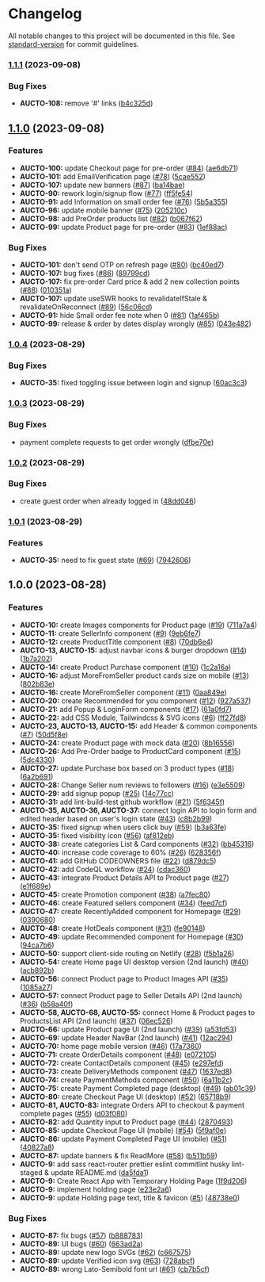 # Changelog

All notable changes to this project will be documented in this file. See [standard-version](https://github.com/conventional-changelog/standard-version) for commit guidelines.

### [1.1.1](https://github.com/AuctoMarket/BuyerMarketplace/compare/1.1.0...1.1.1) (2023-09-08)

### Bug Fixes

- **AUCTO-108:** remove '#' links ([b4c325d](https://github.com/AuctoMarket/BuyerMarketplace/commit/b4c325d87e35cff9e5924145f535da28a44d164f))

## [1.1.0](https://github.com/AuctoMarket/BuyerMarketplace/compare/1.0.4...1.1.0) (2023-09-08)

### Features

- **AUCTO-100:** update Checkout page for pre-order ([#84](https://github.com/AuctoMarket/BuyerMarketplace/issues/84)) ([ae6db71](https://github.com/AuctoMarket/BuyerMarketplace/commit/ae6db71820668861519646b801d6fd75e6cb4c5c))
- **AUCTO-101:** add EmailVerification page ([#78](https://github.com/AuctoMarket/BuyerMarketplace/issues/78)) ([5cae552](https://github.com/AuctoMarket/BuyerMarketplace/commit/5cae552895f5c0a091b1722d1dacd7627a4bf6fd))
- **AUCTO-107:** update new banners ([#87](https://github.com/AuctoMarket/BuyerMarketplace/issues/87)) ([ba14bae](https://github.com/AuctoMarket/BuyerMarketplace/commit/ba14baee9271da28384cbb563a364bcd33b9feeb))
- **AUCTO-90:** rework login/signup flow ([#77](https://github.com/AuctoMarket/BuyerMarketplace/issues/77)) ([ff5fe54](https://github.com/AuctoMarket/BuyerMarketplace/commit/ff5fe54eff612fcb4d9327c65ad52747e4bacc72))
- **AUCTO-91:** add Information on small order fee ([#76](https://github.com/AuctoMarket/BuyerMarketplace/issues/76)) ([5b5a355](https://github.com/AuctoMarket/BuyerMarketplace/commit/5b5a3552de9138e45fbd6a64601cb6340de41864))
- **AUCTO-96:** update mobile banner ([#75](https://github.com/AuctoMarket/BuyerMarketplace/issues/75)) ([205210c](https://github.com/AuctoMarket/BuyerMarketplace/commit/205210c0d9d0d01637210fcb7e82460a9e3312f3))
- **AUCTO-98:** add PreOrder products list ([#82](https://github.com/AuctoMarket/BuyerMarketplace/issues/82)) ([b067f62](https://github.com/AuctoMarket/BuyerMarketplace/commit/b067f620c4cfbec3db4b21d0d7f2bd48f3748970))
- **AUCTO-99:** update Product page for pre-order ([#83](https://github.com/AuctoMarket/BuyerMarketplace/issues/83)) ([1ef88ac](https://github.com/AuctoMarket/BuyerMarketplace/commit/1ef88acee22d36d1c3d5c08765472c0de0a7146b))

### Bug Fixes

- **AUCTO-101:** don't send OTP on refresh page ([#80](https://github.com/AuctoMarket/BuyerMarketplace/issues/80)) ([bc40ed7](https://github.com/AuctoMarket/BuyerMarketplace/commit/bc40ed7baab23a0f495bd3ffd1e0a5b645122886))
- **AUCTO-107:** bug fixes ([#86](https://github.com/AuctoMarket/BuyerMarketplace/issues/86)) ([89799cd](https://github.com/AuctoMarket/BuyerMarketplace/commit/89799cddf6396aaa88473f86b717e772995bc3f9))
- **AUCTO-107:** fix pre-order Card price & add 2 new collection points ([#88](https://github.com/AuctoMarket/BuyerMarketplace/issues/88)) ([010351a](https://github.com/AuctoMarket/BuyerMarketplace/commit/010351a8aa0dbcf59fbb67bbd3fecdfec307df88))
- **AUCTO-107:** update useSWR hooks to revalidateIfStale & revalidateOnReconnect ([#89](https://github.com/AuctoMarket/BuyerMarketplace/issues/89)) ([56c06cd](https://github.com/AuctoMarket/BuyerMarketplace/commit/56c06cd7095fb863d7c40dcc27f02dc67a88be88))
- **AUCTO-91:** hide Small order fee note when 0 ([#81](https://github.com/AuctoMarket/BuyerMarketplace/issues/81)) ([1af465b](https://github.com/AuctoMarket/BuyerMarketplace/commit/1af465ba0b9f29a25c07b70caae06c1f71172961))
- **AUCTO-99:** release & order by dates display wrongly ([#85](https://github.com/AuctoMarket/BuyerMarketplace/issues/85)) ([043e482](https://github.com/AuctoMarket/BuyerMarketplace/commit/043e482b81ec3f62306c6133bdddcf83d2b5ea14))

### [1.0.4](https://github.com/AuctoMarket/BuyerMarketplace/compare/1.0.3...1.0.4) (2023-08-29)

### Bug Fixes

- **AUCTO-35:** fixed toggling issue between login and signup ([60ac3c3](https://github.com/AuctoMarket/BuyerMarketplace/commit/60ac3c3fdce573dd4d414f64d96191ba968ae1c0))

### [1.0.3](https://github.com/AuctoMarket/BuyerMarketplace/compare/1.0.2...1.0.3) (2023-08-29)

### Bug Fixes

- payment complete requests to get order wrongly ([dfbe70e](https://github.com/AuctoMarket/BuyerMarketplace/commit/dfbe70ea51db5bbef42bc80604f9b5d79cbb3c29))

### [1.0.2](https://github.com/AuctoMarket/BuyerMarketplace/compare/1.0.1...1.0.2) (2023-08-29)

### Bug Fixes

- create guest order when already logged in ([48dd046](https://github.com/AuctoMarket/BuyerMarketplace/commit/48dd0461cc17785c8c38e9a193ec84ec3524e189))

### [1.0.1](https://github.com/AuctoMarket/BuyerMarketplace/compare/1.0.0...1.0.1) (2023-08-29)

### Features

- **AUCTO-35:** need to fix guest state ([#69](https://github.com/AuctoMarket/BuyerMarketplace/issues/69)) ([7942606](https://github.com/AuctoMarket/BuyerMarketplace/commit/79426060aead2e3e0c57162c6d6ed2593a36da81))

## 1.0.0 (2023-08-28)

### Features

- **AUCTO-10:** create Images components for Product page ([#19](https://github.com/AuctoMarket/BuyerMarketplace/issues/19)) ([711a7a4](https://github.com/AuctoMarket/BuyerMarketplace/commit/711a7a4ad08e83e1abdb9dac13c5410c698a0d6d))
- **AUCTO-11:** create SellerInfo component ([#9](https://github.com/AuctoMarket/BuyerMarketplace/issues/9)) ([9eb6fe7](https://github.com/AuctoMarket/BuyerMarketplace/commit/9eb6fe7d12cd8cd1b92b866041f14ef2670d8e5e))
- **AUCTO-12:** create ProductTitle component ([#8](https://github.com/AuctoMarket/BuyerMarketplace/issues/8)) ([70db6e4](https://github.com/AuctoMarket/BuyerMarketplace/commit/70db6e431203c4b4f8b321e5e13bf027597c775e))
- **AUCTO-13, AUCTO-15:** adjust navbar icons & burger dropdown ([#14](https://github.com/AuctoMarket/BuyerMarketplace/issues/14)) ([1b7a202](https://github.com/AuctoMarket/BuyerMarketplace/commit/1b7a20204603e539e38848af4b3649ddf6f5f9a1))
- **AUCTO-14:** create Product Purchase component ([#10](https://github.com/AuctoMarket/BuyerMarketplace/issues/10)) ([1c2a16a](https://github.com/AuctoMarket/BuyerMarketplace/commit/1c2a16a03c60aafda7b6862f6487198526f74903))
- **AUCTO-16:** adjust MoreFromSeller product cards size on mobile ([#13](https://github.com/AuctoMarket/BuyerMarketplace/issues/13)) ([802b83e](https://github.com/AuctoMarket/BuyerMarketplace/commit/802b83e5905abdaf44445fe1ec8f41749103f62c))
- **AUCTO-16:** create MoreFromSeller component ([#11](https://github.com/AuctoMarket/BuyerMarketplace/issues/11)) ([0aa849e](https://github.com/AuctoMarket/BuyerMarketplace/commit/0aa849e8473f9b3dc79cfa6c27fbf2509cc60fbe))
- **AUCTO-20:** create Recommended for you component ([#12](https://github.com/AuctoMarket/BuyerMarketplace/issues/12)) ([927a537](https://github.com/AuctoMarket/BuyerMarketplace/commit/927a537d05696d00e08c58eb3d18771394118e32))
- **AUCTO-21:** add Popup & LoginForm components ([#17](https://github.com/AuctoMarket/BuyerMarketplace/issues/17)) ([61a0fd7](https://github.com/AuctoMarket/BuyerMarketplace/commit/61a0fd70363f3d6ae46e1e3ec90a4feaa3ba79fd))
- **AUCTO-22:** add CSS Module, Tailwindcss & SVG icons ([#6](https://github.com/AuctoMarket/BuyerMarketplace/issues/6)) ([ff27fd8](https://github.com/AuctoMarket/BuyerMarketplace/commit/ff27fd8b3c8e19fcd27376f32ce9bd89e8880aba))
- **AUCTO-23, AUCTO-13, AUCTO-15:** add Header & common components ([#7](https://github.com/AuctoMarket/BuyerMarketplace/issues/7)) ([50d5f8e](https://github.com/AuctoMarket/BuyerMarketplace/commit/50d5f8ee302ccb281afe6d889fa46baaa6429e2a))
- **AUCTO-24:** create Product page with mock data ([#20](https://github.com/AuctoMarket/BuyerMarketplace/issues/20)) ([8b16556](https://github.com/AuctoMarket/BuyerMarketplace/commit/8b1655658adddbd89f3ae5c41aa6355c6b3caaf9))
- **AUCTO-26:** Add Pre-Order badge to ProductCard component ([#15](https://github.com/AuctoMarket/BuyerMarketplace/issues/15)) ([5dc4330](https://github.com/AuctoMarket/BuyerMarketplace/commit/5dc433053b573f6806f92946740c2df74ac951f7))
- **AUCTO-27:** update Purchase box based on 3 product types ([#18](https://github.com/AuctoMarket/BuyerMarketplace/issues/18)) ([6a2b691](https://github.com/AuctoMarket/BuyerMarketplace/commit/6a2b691b58cc3ee20110ef1c351cafb9f5480efa))
- **AUCTO-28:** Change Seller num reviews to followers ([#16](https://github.com/AuctoMarket/BuyerMarketplace/issues/16)) ([e3e5509](https://github.com/AuctoMarket/BuyerMarketplace/commit/e3e5509320967249c59ba543f9cac5e3623d285f))
- **AUCTO-29:** add signup popup ([#25](https://github.com/AuctoMarket/BuyerMarketplace/issues/25)) ([14c77cc](https://github.com/AuctoMarket/BuyerMarketplace/commit/14c77ccf58472682628667b1a579b2f9acb694e7))
- **AUCTO-31:** add lint-build-test github workflow ([#21](https://github.com/AuctoMarket/BuyerMarketplace/issues/21)) ([5f6345f](https://github.com/AuctoMarket/BuyerMarketplace/commit/5f6345f692a78f47de764313ae787ea7b788f9c6))
- **AUCTO-35, AUCTO-36, AUCTO-37:** connect login API to login form and edited header based on user's login state ([#43](https://github.com/AuctoMarket/BuyerMarketplace/issues/43)) ([c8b2b99](https://github.com/AuctoMarket/BuyerMarketplace/commit/c8b2b99280384649facea2b5f6048f297bfc9a49))
- **AUCTO-35:** fixed signup when users click buy ([#59](https://github.com/AuctoMarket/BuyerMarketplace/issues/59)) ([b3a63fe](https://github.com/AuctoMarket/BuyerMarketplace/commit/b3a63feb84586f8b590129821df0c372fff0bcaf))
- **AUCTO-35:** fixed visibility icon ([#56](https://github.com/AuctoMarket/BuyerMarketplace/issues/56)) ([af812eb](https://github.com/AuctoMarket/BuyerMarketplace/commit/af812eb6932eb5b963c51580ea0567c75bf8f57d))
- **AUCTO-38:** create categories List & Card components ([#32](https://github.com/AuctoMarket/BuyerMarketplace/issues/32)) ([bb45316](https://github.com/AuctoMarket/BuyerMarketplace/commit/bb45316629319b547727308bee95866a36c70a20))
- **AUCTO-40:** increase code coverage to 60% ([#26](https://github.com/AuctoMarket/BuyerMarketplace/issues/26)) ([628356f](https://github.com/AuctoMarket/BuyerMarketplace/commit/628356ff7467c0b9ff998eed6689623827d78b53))
- **AUCTO-41:** add GitHub CODEOWNERS file ([#22](https://github.com/AuctoMarket/BuyerMarketplace/issues/22)) ([d879dc5](https://github.com/AuctoMarket/BuyerMarketplace/commit/d879dc5d4c9e0cfdc4b7bac39c529dff99b1b037))
- **AUCTO-42:** add CodeQL workflow ([#24](https://github.com/AuctoMarket/BuyerMarketplace/issues/24)) ([cdac360](https://github.com/AuctoMarket/BuyerMarketplace/commit/cdac360559b700117617cd4c901104839a856272))
- **AUCTO-43:** integrate Product Details API to Product page ([#27](https://github.com/AuctoMarket/BuyerMarketplace/issues/27)) ([e1f689e](https://github.com/AuctoMarket/BuyerMarketplace/commit/e1f689eb6f2618039ad12d6d930d3052493fab39))
- **AUCTO-45:** create Promotion component ([#38](https://github.com/AuctoMarket/BuyerMarketplace/issues/38)) ([a7fec80](https://github.com/AuctoMarket/BuyerMarketplace/commit/a7fec809fa69631d4ddecacfbc11c483bed30309))
- **AUCTO-46:** create Featured sellers component ([#34](https://github.com/AuctoMarket/BuyerMarketplace/issues/34)) ([feed7cf](https://github.com/AuctoMarket/BuyerMarketplace/commit/feed7cf25790b2910354467ddd0ba066c26fcc48))
- **AUCTO-47:** create RecentlyAdded component for Homepage ([#29](https://github.com/AuctoMarket/BuyerMarketplace/issues/29)) ([0390680](https://github.com/AuctoMarket/BuyerMarketplace/commit/0390680896cce94eb4dc3057691e012be46a32ad))
- **AUCTO-48:** create HotDeals component ([#31](https://github.com/AuctoMarket/BuyerMarketplace/issues/31)) ([fe90148](https://github.com/AuctoMarket/BuyerMarketplace/commit/fe90148dce1d27e897b4a0d256f6904c351bfa34))
- **AUCTO-49:** update Recommended component for Homepage ([#30](https://github.com/AuctoMarket/BuyerMarketplace/issues/30)) ([94ca7b6](https://github.com/AuctoMarket/BuyerMarketplace/commit/94ca7b64d08262bb35b03a2e6d29a59e13d53aa1))
- **AUCTO-50:** support client-side routing on Netlify ([#28](https://github.com/AuctoMarket/BuyerMarketplace/issues/28)) ([f5b1a26](https://github.com/AuctoMarket/BuyerMarketplace/commit/f5b1a26d5e121f8736869355c32d2c6c0de5a070))
- **AUCTO-54:** create Home page UI desktop version (2nd launch) ([#40](https://github.com/AuctoMarket/BuyerMarketplace/issues/40)) ([acb892b](https://github.com/AuctoMarket/BuyerMarketplace/commit/acb892bbabe612bb2995ba1e94586709695b23d8))
- **AUCTO-56:** connect Product page to Product Images API ([#35](https://github.com/AuctoMarket/BuyerMarketplace/issues/35)) ([1085a27](https://github.com/AuctoMarket/BuyerMarketplace/commit/1085a2714dc05f68f70b777e57c0f6c7a265f37f))
- **AUCTO-57:** connect Product page to Seller Details API (2nd launch) ([#36](https://github.com/AuctoMarket/BuyerMarketplace/issues/36)) ([b58a40f](https://github.com/AuctoMarket/BuyerMarketplace/commit/b58a40fa2003832b4fad702ca5dfbc3118f6b88e))
- **AUCTO-58, AUCTO-68, AUCTO-55:** connect Home & Product pages to ProductsList API (2nd launch) ([#37](https://github.com/AuctoMarket/BuyerMarketplace/issues/37)) ([06ec526](https://github.com/AuctoMarket/BuyerMarketplace/commit/06ec5263ef14918eb0a63019cbf39d9635009b14))
- **AUCTO-66:** update Product page UI (2nd launch) ([#39](https://github.com/AuctoMarket/BuyerMarketplace/issues/39)) ([a53fd53](https://github.com/AuctoMarket/BuyerMarketplace/commit/a53fd532c27d1eb4c9213669a6b69676a5cea9f0))
- **AUCTO-69:** update Header NavBar (2nd launch) ([#41](https://github.com/AuctoMarket/BuyerMarketplace/issues/41)) ([12ac294](https://github.com/AuctoMarket/BuyerMarketplace/commit/12ac29429e03c75c4b886276404c54f636d9add6))
- **AUCTO-70:** home page mobile version ([#46](https://github.com/AuctoMarket/BuyerMarketplace/issues/46)) ([17a7360](https://github.com/AuctoMarket/BuyerMarketplace/commit/17a736074ddc897acfe8a3efab9edb32bbe6e0b8))
- **AUCTO-71:** create OrderDetails component ([#48](https://github.com/AuctoMarket/BuyerMarketplace/issues/48)) ([e072105](https://github.com/AuctoMarket/BuyerMarketplace/commit/e0721050ba5dbbc6c8c5666da1d9ac40e542b5a7))
- **AUCTO-72:** create ContactDetails component ([#45](https://github.com/AuctoMarket/BuyerMarketplace/issues/45)) ([e297efd](https://github.com/AuctoMarket/BuyerMarketplace/commit/e297efd3107fbb3bce92f72d1686222d98fd6a0c))
- **AUCTO-73:** create DeliveryMethods component ([#47](https://github.com/AuctoMarket/BuyerMarketplace/issues/47)) ([1637ed8](https://github.com/AuctoMarket/BuyerMarketplace/commit/1637ed86ff35f8fb7c8cda80fad61218386e45e3))
- **AUCTO-74:** create PaymentMethods component ([#50](https://github.com/AuctoMarket/BuyerMarketplace/issues/50)) ([6a11b2c](https://github.com/AuctoMarket/BuyerMarketplace/commit/6a11b2c2b0caaaec3d7ad94994453e9b94041a9a))
- **AUCTO-75:** create Payment Completed page (desktop) ([#49](https://github.com/AuctoMarket/BuyerMarketplace/issues/49)) ([ab01c39](https://github.com/AuctoMarket/BuyerMarketplace/commit/ab01c39f314f80b70a69aa2b1df546523351c69e))
- **AUCTO-80:** create Checkout Page UI (desktop) ([#52](https://github.com/AuctoMarket/BuyerMarketplace/issues/52)) ([65718b9](https://github.com/AuctoMarket/BuyerMarketplace/commit/65718b9bbd01cae645d8c28b69d2ea24b1aafeb4))
- **AUCTO-81, AUCTO-83:** integrate Orders API to checkout & payment complete pages ([#55](https://github.com/AuctoMarket/BuyerMarketplace/issues/55)) ([d03f080](https://github.com/AuctoMarket/BuyerMarketplace/commit/d03f08026c875c492487d2e6daaee09f977ffd95))
- **AUCTO-82:** add Quantity input to Product page ([#44](https://github.com/AuctoMarket/BuyerMarketplace/issues/44)) ([2870493](https://github.com/AuctoMarket/BuyerMarketplace/commit/2870493880698c1b12926854bff7d9a7ac0c4116))
- **AUCTO-85:** update Checkout Page UI (mobile) ([#54](https://github.com/AuctoMarket/BuyerMarketplace/issues/54)) ([5f9af0e](https://github.com/AuctoMarket/BuyerMarketplace/commit/5f9af0e782c115b5143154503084075d8fbcab9a))
- **AUCTO-86:** update Payment Completed Page UI (mobile) ([#51](https://github.com/AuctoMarket/BuyerMarketplace/issues/51)) ([40827a8](https://github.com/AuctoMarket/BuyerMarketplace/commit/40827a81ad4bd14a56499c915748a88946e9104d))
- **AUCTO-87:** update banners & fix ReadMore ([#58](https://github.com/AuctoMarket/BuyerMarketplace/issues/58)) ([b511b59](https://github.com/AuctoMarket/BuyerMarketplace/commit/b511b59e1b6bbb908d3caf57a338e39031226a67))
- **AUCTO-9:** add sass react-router prettier eslint commitlint husky lint-staged & update README.md ([da5fda1](https://github.com/AuctoMarket/BuyerMarketplace/commit/da5fda1291bf6d11d1a7fde42d6aa155b9e3e85d))
- **AUCTO-9:** Create React App with Temporary Holding Page ([1f9d206](https://github.com/AuctoMarket/BuyerMarketplace/commit/1f9d2069c370f713c9c74f675338f9d60e1143ae))
- **AUCTO-9:** implement holding page ([e23e2a6](https://github.com/AuctoMarket/BuyerMarketplace/commit/e23e2a6667468fdf32c54709cde7ea2a8a7bbaaa))
- **AUCTO-9:** update Holding page text, title & favicon ([#5](https://github.com/AuctoMarket/BuyerMarketplace/issues/5)) ([48738e0](https://github.com/AuctoMarket/BuyerMarketplace/commit/48738e0c67bbdec81598ab877ab344e0bd2ce4ca))

### Bug Fixes

- **AUCTO-87:** fix bugs ([#57](https://github.com/AuctoMarket/BuyerMarketplace/issues/57)) ([b888783](https://github.com/AuctoMarket/BuyerMarketplace/commit/b8887836ae9301c016ce2c5d6b1934f4de95076c))
- **AUCTO-89:** UI bugs ([#60](https://github.com/AuctoMarket/BuyerMarketplace/issues/60)) ([663ad2a](https://github.com/AuctoMarket/BuyerMarketplace/commit/663ad2a916dfa6d1083009cced92117c5fd65477))
- **AUCTO-89:** update new logo SVGs ([#62](https://github.com/AuctoMarket/BuyerMarketplace/issues/62)) ([c667575](https://github.com/AuctoMarket/BuyerMarketplace/commit/c667575fbdf7dff6bd0eeb544e7e99e46037a359))
- **AUCTO-89:** update Verified icon svg ([#63](https://github.com/AuctoMarket/BuyerMarketplace/issues/63)) ([728abcf](https://github.com/AuctoMarket/BuyerMarketplace/commit/728abcfb8b9ef720421af594ef5cfe1d7def2b9a))
- **AUCTO-89:** wrong Lato-Semibold font url ([#61](https://github.com/AuctoMarket/BuyerMarketplace/issues/61)) ([cb7b5cf](https://github.com/AuctoMarket/BuyerMarketplace/commit/cb7b5cf93f105f80aa1cd216d8c5225b23e47cb6))
